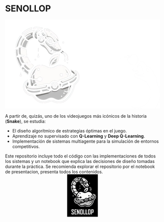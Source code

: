 # SENOLLOP
<img src="media/imagenes/Banner.png" width="1000">

A partir de, quizás, uno de los videojuegos más icónicos de la historia (**Snake**), se estudia:

- El diseño algorítmico de estrategias óptimas en el juego.
- Aprendizaje no supervisado con **Q-Learning** y **Deep Q-Learning**.
- Implementación de sistemas multiagente para la simulación de entornos competitivos.

Este repositorio incluye todo el código con las implementaciones de todos los sistemas y un notebook que explica las decisiones de diseño tomadas durante la práctica.
Se recomienda explorar el repositorio por el notebook de presentacion, presenta todos los contenidos.
<img src="media/imagenes/Logo.jpg" style="display: block; margin: auto;" width="100">
